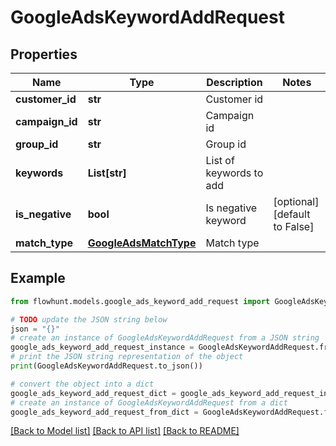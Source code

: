 # GoogleAdsKeywordAddRequest


## Properties

Name | Type | Description | Notes
------------ | ------------- | ------------- | -------------
**customer_id** | **str** | Customer id | 
**campaign_id** | **str** | Campaign id | 
**group_id** | **str** | Group id | 
**keywords** | **List[str]** | List of keywords to add | 
**is_negative** | **bool** | Is negative keyword | [optional] [default to False]
**match_type** | [**GoogleAdsMatchType**](GoogleAdsMatchType.md) | Match type | 

## Example

```python
from flowhunt.models.google_ads_keyword_add_request import GoogleAdsKeywordAddRequest

# TODO update the JSON string below
json = "{}"
# create an instance of GoogleAdsKeywordAddRequest from a JSON string
google_ads_keyword_add_request_instance = GoogleAdsKeywordAddRequest.from_json(json)
# print the JSON string representation of the object
print(GoogleAdsKeywordAddRequest.to_json())

# convert the object into a dict
google_ads_keyword_add_request_dict = google_ads_keyword_add_request_instance.to_dict()
# create an instance of GoogleAdsKeywordAddRequest from a dict
google_ads_keyword_add_request_from_dict = GoogleAdsKeywordAddRequest.from_dict(google_ads_keyword_add_request_dict)
```
[[Back to Model list]](../README.md#documentation-for-models) [[Back to API list]](../README.md#documentation-for-api-endpoints) [[Back to README]](../README.md)


